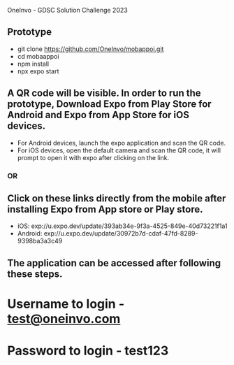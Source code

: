 OneInvo - GDSC Solution Challenge 2023

## Prototype
- git clone https://github.com/OneInvo/mobappoi.git
- cd mobaappoi
- npm install
- npx expo start

## A QR code will be visible. In order to run the prototype, Download Expo from Play Store for Android and Expo from App Store for iOS devices.
- For Android devices, launch the expo application and scan the QR code.
- For iOS devices, open the default camera and scan the QR code, it will prompt to open it with expo after clicking on the link.

### OR

## Click on these links directly from the mobile after installing Expo from App store or Play store.
- iOS: exp://u.expo.dev/update/393ab34e-9f3a-4525-849e-40d73221f1a1
- Android: exp://u.expo.dev/update/30972b7d-cdaf-47fd-8289-9398ba3a3c49

## The application can be accessed after following these steps.

# Username to login - test@oneinvo.com
# Password to login - test123

